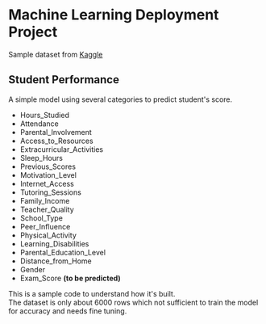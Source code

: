 # Machine Learning Deployment Project

Sample dataset from [Kaggle](https://www.kaggle.com/)

## Student Performance 

A simple model using several categories to predict student's score.

- Hours_Studied
- Attendance
- Parental_Involvement
- Access_to_Resources
- Extracurricular_Activities
- Sleep_Hours
- Previous_Scores
- Motivation_Level
- Internet_Access
- Tutoring_Sessions
- Family_Income
- Teacher_Quality
- School_Type
- Peer_Influence
- Physical_Activity
- Learning_Disabilities
- Parental_Education_Level
- Distance_from_Home
- Gender
- Exam_Score **(to be predicted)**

This is a sample code to understand how it's built. <br />
The dataset is only about 6000 rows which not sufficient to train the model for accuracy and needs fine tuning.